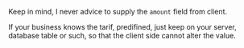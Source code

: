 Keep in mind, I never advice to supply the `amount` field from client.  

If your business knows the tarif, predifined, just keep on your server, database table or such, so that the client side cannot alter the value.

